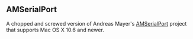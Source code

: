 
## AMSerialPort
A chopped and screwed version of Andreas Mayer's [AMSerialPort](http://www.harmless.de/cocoa-code.php) project that supports Mac OS X 10.6 and newer.
